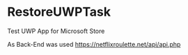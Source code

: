 # RestoreUWPTask

Test UWP App for Microsoft Store

As Back-End was used https://netflixroulette.net/api/api.php
